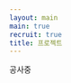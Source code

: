 ```yaml
---
layout: main
main: true
recruit: true
title: 프로젝트
---
```


<div class="loading-animation">
공사중
</div>
